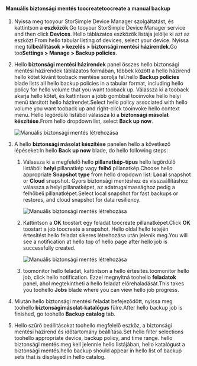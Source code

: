 
<!--author=alkohli last changed: 01/20/2017-->

#### <a name="toocreate-a-manual-backup"></a><span data-ttu-id="5b148-101">Manuális biztonsági mentés toocreate</span><span class="sxs-lookup"><span data-stu-id="5b148-101">toocreate a manual backup</span></span>

1. <span data-ttu-id="5b148-102">Nyissa meg tooyour StorSimple Device Manager szolgáltatást, és kattintson a **eszközök**.</span><span class="sxs-lookup"><span data-stu-id="5b148-102">Go tooyour StorSimple Device Manager service and then click **Devices**.</span></span> <span data-ttu-id="5b148-103">Hello táblázatos eszközök listája jelölje ki azt az eszközt.</span><span class="sxs-lookup"><span data-stu-id="5b148-103">From hello tabular listing of devices, select your device.</span></span> <span data-ttu-id="5b148-104">Nyissa meg túl**beállítások > kezelés > biztonsági mentési házirendek**.</span><span class="sxs-lookup"><span data-stu-id="5b148-104">Go too**Settings > Manage > Backup policies**.</span></span>

2. <span data-ttu-id="5b148-105">Hello **biztonsági mentési házirendek** panel összes hello biztonsági mentési házirendek táblázatos formában, többek között a hello házirend hello kötet kívánt tooback mentése sorolja fel.</span><span class="sxs-lookup"><span data-stu-id="5b148-105">hello **Backup policies** blade lists all hello backup policies in a tabular format, including hello policy for hello volume that you want tooback up.</span></span> <span data-ttu-id="5b148-106">Válassza ki a tooback akarja hello kötet, és kattintson a jobb gombbal tooinvoke hello helyi menü társított hello házirendet.</span><span class="sxs-lookup"><span data-stu-id="5b148-106">Select hello policy associated with hello volume you want tooback up and right-click tooinvoke hello context menu.</span></span> <span data-ttu-id="5b148-107">Hello legördülő listából válassza ki a **biztonsági másolat készítése**.</span><span class="sxs-lookup"><span data-stu-id="5b148-107">From hello dropdown list, select **Back up now**.</span></span>

    ![Manuális biztonsági mentés létrehozása](./media/storsimple-8000-create-manual-backup/createmanualbu1.png)

3. <span data-ttu-id="5b148-109">A hello **biztonsági másolat készítése** panelen hello a következő lépéseket:</span><span class="sxs-lookup"><span data-stu-id="5b148-109">In hello **Back up now** blade, do hello following steps:</span></span>

    1. <span data-ttu-id="5b148-110">Válassza ki a megfelelő hello **pillanatkép-típus** hello legördülő listából: **helyi** pillanatkép vagy **felhő** pillanatkép.</span><span class="sxs-lookup"><span data-stu-id="5b148-110">Choose hello appropriate **Snapshot type** from hello dropdown list: **Local** snapshot or **Cloud** snapshot.</span></span> <span data-ttu-id="5b148-111">Gyors biztonsági mentéshez és visszaállításhoz válassza a helyi pillanatképet, az adatrugalmassághoz pedig a felhőbeli pillanatképet.</span><span class="sxs-lookup"><span data-stu-id="5b148-111">Select local snapshot for fast backups or restores, and cloud snapshot for data resiliency.</span></span>

        ![Manuális biztonsági mentés létrehozása](./media/storsimple-8000-create-manual-backup/createmanualbu2.png)

    2. <span data-ttu-id="5b148-113">Kattintson a **OK** toostart egy feladat toocreate pillanatképet.</span><span class="sxs-lookup"><span data-stu-id="5b148-113">Click **OK** toostart a job toocreate a snapshot.</span></span> <span data-ttu-id="5b148-114">Hello oldal hello tetején értesítést hello feladat sikeres létrehozása után jelenik meg.</span><span class="sxs-lookup"><span data-stu-id="5b148-114">You will see a notification at hello top of hello page after hello job is successfully created.</span></span>

        ![Manuális biztonsági mentés létrehozása](./media/storsimple-8000-create-manual-backup/createmanualbu4.png)

    3. <span data-ttu-id="5b148-116">toomonitor hello feladat, kattintson a hello értesítés.</span><span class="sxs-lookup"><span data-stu-id="5b148-116">toomonitor hello job, click hello notification.</span></span> <span data-ttu-id="5b148-117">Ezzel megnyitná toohello **feladatok** panel, ahol megtekintheti a hello feladat előrehaladását.</span><span class="sxs-lookup"><span data-stu-id="5b148-117">This takes you toohello **Jobs** blade where you can view hello job progress.</span></span>


5. <span data-ttu-id="5b148-118">Miután hello biztonsági mentési feladat befejeződött, nyissa meg toohello **biztonságimásolat-katalógus** fülre.</span><span class="sxs-lookup"><span data-stu-id="5b148-118">After hello backup job is finished, go toohello **Backup catalog** tab.</span></span>

6. <span data-ttu-id="5b148-119">Hello szűrő beállításokat toohello megfelelő eszköz, a biztonsági mentési házirend és időtartomány beállítása.</span><span class="sxs-lookup"><span data-stu-id="5b148-119">Set hello filter selections toohello appropriate device, backup policy, and time range.</span></span> <span data-ttu-id="5b148-120">hello biztonsági mentés meg kell jelennie hello listájában, hello katalógust a biztonsági mentés.</span><span class="sxs-lookup"><span data-stu-id="5b148-120">hello backup should appear in hello list of backup sets that is displayed in hello catalog.</span></span>

